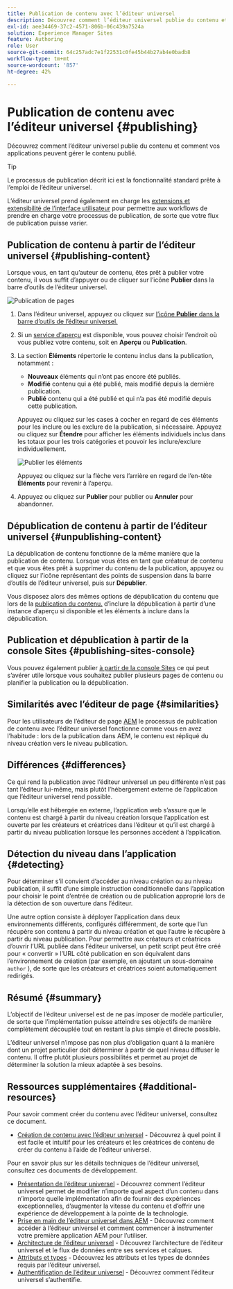 ```yaml
---
title: Publication de contenu avec l’éditeur universel
description: Découvrez comment l’éditeur universel publie du contenu et comment vos applications peuvent gérer le contenu publié.
exl-id: aee34469-37c2-4571-806b-06c439a7524a
solution: Experience Manager Sites
feature: Authoring
role: User
source-git-commit: 64c257adc7e1f22531c0fe45b44b27ab4e0badb8
workflow-type: tm+mt
source-wordcount: '857'
ht-degree: 42%

---
```



# Publication de contenu avec l’éditeur universel {#publishing}

Découvrez comment l’éditeur universel publie du contenu et comment vos applications peuvent gérer le contenu publié.

>[!TIP]
>
>Le processus de publication décrit ici est la fonctionnalité standard prête à l’emploi de l’éditeur universel.
>
>L’éditeur universel prend également en charge les [extensions et extensibilité de l’interface utilisateur](/help/implementing/universal-editor/extending.md) pour permettre aux workflows de prendre en charge votre processus de publication, de sorte que votre flux de publication puisse varier.

## Publication de contenu à partir de l’éditeur universel {#publishing-content}

Lorsque vous, en tant qu’auteur de contenu, êtes prêt à publier votre contenu, il vous suffit d’appuyer ou de cliquer sur l’icône **Publier** dans la barre d’outils de l’éditeur universel.

![Publication de pages](assets/publish-menu.png)

1. Dans l’éditeur universel, appuyez ou cliquez sur [l’icône **Publier** dans la barre d’outils de l’éditeur universel.](/help/sites-cloud/authoring/universal-editor/navigation.md#publish)
1. Si un [service d’aperçu](/help/sites-cloud/authoring/sites-console/previewing-content.md) est disponible, vous pouvez choisir l’endroit où vous publiez votre contenu, soit en **Aperçu** ou **Publication**.
1. La section **Éléments** répertorie le contenu inclus dans la publication, notamment :
   * **Nouveaux** éléments qui n’ont pas encore été publiés.
   * **Modifié** contenu qui a été publié, mais modifié depuis la dernière publication.
   * **Publié** contenu qui a été publié et qui n’a pas été modifié depuis cette publication.

   Appuyez ou cliquez sur les cases à cocher en regard de ces éléments pour les inclure ou les exclure de la publication, si nécessaire. Appuyez ou cliquez sur **Étendre** pour afficher les éléments individuels inclus dans les totaux pour les trois catégories et pouvoir les inclure/exclure individuellement.

   ![Publier les éléments](assets/publish-items.png)

   Appuyez ou cliquez sur la flèche vers l’arrière en regard de l’en-tête **Éléments** pour revenir à l’aperçu.

1. Appuyez ou cliquez sur **Publier** pour publier ou **Annuler** pour abandonner.

## Dépublication de contenu à partir de l’éditeur universel {#unpublishing-content}

La dépublication de contenu fonctionne de la même manière que la publication de contenu. Lorsque vous êtes en tant que créateur de contenu et que vous êtes prêt à supprimer du contenu de la publication, appuyez ou cliquez sur l’icône représentant des points de suspension dans la barre d’outils de l’éditeur universel, puis sur **Dépublier**.

Vous disposez alors des mêmes options de dépublication du contenu que lors de la [ publication du contenu.](#publishing-content) d’inclure la dépublication à partir d’une instance d’aperçu si disponible et les éléments à inclure dans la dépublication.

## Publication et dépublication à partir de la console Sites {#publishing-sites-console}

Vous pouvez également publier [à partir de la console Sites](/help/sites-cloud/authoring/sites-console/publishing-pages.md) ce qui peut s’avérer utile lorsque vous souhaitez publier plusieurs pages de contenu ou planifier la publication ou la dépublication.

## Similarités avec l’éditeur de page {#similarities}

Pour les utilisateurs de l’éditeur de page [AEM](/help/sites-cloud/authoring/page-editor/introduction.md) le processus de publication de contenu avec l’éditeur universel fonctionne comme vous en avez l’habitude : lors de la publication dans AEM, le contenu est répliqué du niveau création vers le niveau publication.

## Différences {#differences}

Ce qui rend la publication avec l’éditeur universel un peu différente n’est pas tant l’éditeur lui-même, mais plutôt l’hébergement externe de l’application que l’éditeur universel rend possible.

Lorsqu’elle est hébergée en externe, l’application web s’assure que le contenu est chargé à partir du niveau création lorsque l’application est ouverte par les créateurs et créatrices dans l’éditeur et qu’il est chargé à partir du niveau publication lorsque les personnes accèdent à l’application.

## Détection du niveau dans l’application {#detecting}

Pour déterminer s’il convient d’accéder au niveau création ou au niveau publication, il suffit d’une simple instruction conditionnelle dans l’application pour choisir le point d’entrée de création ou de publication approprié lors de la détection de son ouverture dans l’éditeur.

Une autre option consiste à déployer l’application dans deux environnements différents, configurés différemment, de sorte que l’un récupère son contenu à partir du niveau création et que l’autre le récupère à partir du niveau publication. Pour permettre aux créateurs et créatrices d’ouvrir l’URL publiée dans l’éditeur universel, un petit script peut être créé pour « convertir » l’URL côté publication en son équivalent dans l’environnement de création (par exemple, en ajoutant un sous-domaine `author` ), de sorte que les créateurs et créatrices soient automatiquement redirigés.

## Résumé {#summary}

L’objectif de l’éditeur universel est de ne pas imposer de modèle particulier, de sorte que l’implémentation puisse atteindre ses objectifs de manière complètement découplée tout en restant la plus simple et directe possible.

L’éditeur universel n’impose pas non plus d’obligation quant à la manière dont un projet particulier doit déterminer à partir de quel niveau diffuser le contenu. Il offre plutôt plusieurs possibilités et permet au projet de déterminer la solution la mieux adaptée à ses besoins.

## Ressources supplémentaires {#additional-resources}

Pour savoir comment créer du contenu avec l’éditeur universel, consultez ce document.

* [Création de contenu avec l’éditeur universel](authoring.md) - Découvrez à quel point il est facile et intuitif pour les créateurs et les créatrices de contenu de créer du contenu à l’aide de l’éditeur universel.

Pour en savoir plus sur les détails techniques de l’éditeur universel, consultez ces documents de développement.

* [Présentation de l’éditeur universel](/help/implementing/universal-editor/introduction.md) - Découvrez comment l’éditeur universel permet de modifier n’importe quel aspect d’un contenu dans n’importe quelle implémentation afin de fournir des expériences exceptionnelles, d’augmenter la vitesse du contenu et d’offrir une expérience de développement à la pointe de la technologie.
* [Prise en main de l’éditeur universel dans AEM](/help/implementing/universal-editor/getting-started.md) - Découvrez comment accéder à l’éditeur universel et comment commencer à instrumenter votre première application AEM pour l’utiliser.
* [Architecture de l’éditeur universel](/help/implementing/universal-editor/architecture.md) - Découvrez l’architecture de l’éditeur universel et le flux de données entre ses services et calques.
* [Attributs et types](/help/implementing/universal-editor/attributes-types.md) - Découvrez les attributs et les types de données requis par l’éditeur universel.
* [Authentification de l’éditeur universel](/help/implementing/universal-editor/authentication.md) - Découvrez comment l’éditeur universel s’authentifie.
